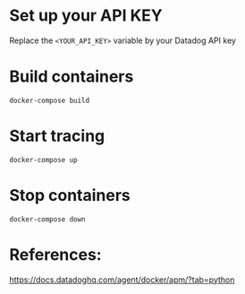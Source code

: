 # Set up your API KEY
Replace the `<YOUR_API_KEY>` variable by your Datadog API key 

# Build containers
`docker-compose build`

# Start tracing
`docker-compose up`

# Stop containers
`docker-compose down`

# References:
https://docs.datadoghq.com/agent/docker/apm/?tab=python
